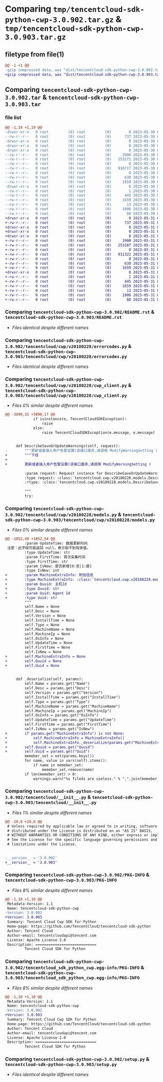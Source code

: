 # Comparing `tmp/tencentcloud-sdk-python-cwp-3.0.902.tar.gz` & `tmp/tencentcloud-sdk-python-cwp-3.0.903.tar.gz`

## filetype from file(1)

```diff
@@ -1 +1 @@
-gzip compressed data, was "dist/tencentcloud-sdk-python-cwp-3.0.902.tar", last modified: Tue May 30 00:20:35 2023, max compression
+gzip compressed data, was "dist/tencentcloud-sdk-python-cwp-3.0.903.tar", last modified: Wed May 31 02:08:50 2023, max compression
```

## Comparing `tencentcloud-sdk-python-cwp-3.0.902.tar` & `tencentcloud-sdk-python-cwp-3.0.903.tar`

### file list

```diff
@@ -1,19 +1,19 @@
-drwxr-xr-x   0 root         (0) root         (0)        0 2023-05-30 00:20:35.000000 tencentcloud-sdk-python-cwp-3.0.902/
--rw-r--r--   0 root         (0) root         (0)      737 2023-05-30 00:20:35.000000 tencentcloud-sdk-python-cwp-3.0.902/README.rst
-drwxr-xr-x   0 root         (0) root         (0)        0 2023-05-30 00:20:35.000000 tencentcloud-sdk-python-cwp-3.0.902/tencentcloud/
-drwxr-xr-x   0 root         (0) root         (0)        0 2023-05-30 00:20:35.000000 tencentcloud-sdk-python-cwp-3.0.902/tencentcloud/cwp/
-drwxr-xr-x   0 root         (0) root         (0)        0 2023-05-30 00:20:35.000000 tencentcloud-sdk-python-cwp-3.0.902/tencentcloud/cwp/v20180228/
--rw-r--r--   0 root         (0) root         (0)     3900 2023-05-30 00:20:35.000000 tencentcloud-sdk-python-cwp-3.0.902/tencentcloud/cwp/v20180228/errorcodes.py
--rw-r--r--   0 root         (0) root         (0)   253271 2023-05-30 00:20:35.000000 tencentcloud-sdk-python-cwp-3.0.902/tencentcloud/cwp/v20180228/cwp_client.py
--rw-r--r--   0 root         (0) root         (0)        0 2023-05-30 00:20:35.000000 tencentcloud-sdk-python-cwp-3.0.902/tencentcloud/cwp/v20180228/__init__.py
--rw-r--r--   0 root         (0) root         (0)   910717 2023-05-30 00:20:35.000000 tencentcloud-sdk-python-cwp-3.0.902/tencentcloud/cwp/v20180228/models.py
--rw-r--r--   0 root         (0) root         (0)        0 2023-05-30 00:20:35.000000 tencentcloud-sdk-python-cwp-3.0.902/tencentcloud/cwp/__init__.py
--rw-r--r--   0 root         (0) root         (0)      630 2023-05-30 00:20:35.000000 tencentcloud-sdk-python-cwp-3.0.902/tencentcloud/__init__.py
--rw-r--r--   0 root         (0) root         (0)     1659 2023-05-30 00:20:35.000000 tencentcloud-sdk-python-cwp-3.0.902/PKG-INFO
-drwxr-xr-x   0 root         (0) root         (0)        0 2023-05-30 00:20:35.000000 tencentcloud-sdk-python-cwp-3.0.902/tencentcloud_sdk_python_cwp.egg-info/
--rw-r--r--   0 root         (0) root         (0)        1 2023-05-30 00:20:35.000000 tencentcloud-sdk-python-cwp-3.0.902/tencentcloud_sdk_python_cwp.egg-info/dependency_links.txt
--rw-r--r--   0 root         (0) root         (0)      445 2023-05-30 00:20:35.000000 tencentcloud-sdk-python-cwp-3.0.902/tencentcloud_sdk_python_cwp.egg-info/SOURCES.txt
--rw-r--r--   0 root         (0) root         (0)     1659 2023-05-30 00:20:35.000000 tencentcloud-sdk-python-cwp-3.0.902/tencentcloud_sdk_python_cwp.egg-info/PKG-INFO
--rw-r--r--   0 root         (0) root         (0)       13 2023-05-30 00:20:35.000000 tencentcloud-sdk-python-cwp-3.0.902/tencentcloud_sdk_python_cwp.egg-info/top_level.txt
--rw-r--r--   0 root         (0) root         (0)     1006 2023-05-30 00:20:35.000000 tencentcloud-sdk-python-cwp-3.0.902/setup.py
--rw-r--r--   0 root         (0) root         (0)       88 2023-05-30 00:20:35.000000 tencentcloud-sdk-python-cwp-3.0.902/setup.cfg
+drwxr-xr-x   0 root         (0) root         (0)        0 2023-05-31 02:08:50.000000 tencentcloud-sdk-python-cwp-3.0.903/
+-rw-r--r--   0 root         (0) root         (0)      737 2023-05-31 02:08:50.000000 tencentcloud-sdk-python-cwp-3.0.903/README.rst
+drwxr-xr-x   0 root         (0) root         (0)        0 2023-05-31 02:08:50.000000 tencentcloud-sdk-python-cwp-3.0.903/tencentcloud/
+drwxr-xr-x   0 root         (0) root         (0)        0 2023-05-31 02:08:50.000000 tencentcloud-sdk-python-cwp-3.0.903/tencentcloud/cwp/
+drwxr-xr-x   0 root         (0) root         (0)        0 2023-05-31 02:08:50.000000 tencentcloud-sdk-python-cwp-3.0.903/tencentcloud/cwp/v20180228/
+-rw-r--r--   0 root         (0) root         (0)     3900 2023-05-31 02:08:50.000000 tencentcloud-sdk-python-cwp-3.0.903/tencentcloud/cwp/v20180228/errorcodes.py
+-rw-r--r--   0 root         (0) root         (0)   253287 2023-05-31 02:08:50.000000 tencentcloud-sdk-python-cwp-3.0.903/tencentcloud/cwp/v20180228/cwp_client.py
+-rw-r--r--   0 root         (0) root         (0)        0 2023-05-31 02:08:50.000000 tencentcloud-sdk-python-cwp-3.0.903/tencentcloud/cwp/v20180228/__init__.py
+-rw-r--r--   0 root         (0) root         (0)   911322 2023-05-31 02:08:50.000000 tencentcloud-sdk-python-cwp-3.0.903/tencentcloud/cwp/v20180228/models.py
+-rw-r--r--   0 root         (0) root         (0)        0 2023-05-31 02:08:50.000000 tencentcloud-sdk-python-cwp-3.0.903/tencentcloud/cwp/__init__.py
+-rw-r--r--   0 root         (0) root         (0)      630 2023-05-31 02:08:50.000000 tencentcloud-sdk-python-cwp-3.0.903/tencentcloud/__init__.py
+-rw-r--r--   0 root         (0) root         (0)     1659 2023-05-31 02:08:50.000000 tencentcloud-sdk-python-cwp-3.0.903/PKG-INFO
+drwxr-xr-x   0 root         (0) root         (0)        0 2023-05-31 02:08:50.000000 tencentcloud-sdk-python-cwp-3.0.903/tencentcloud_sdk_python_cwp.egg-info/
+-rw-r--r--   0 root         (0) root         (0)        1 2023-05-31 02:08:50.000000 tencentcloud-sdk-python-cwp-3.0.903/tencentcloud_sdk_python_cwp.egg-info/dependency_links.txt
+-rw-r--r--   0 root         (0) root         (0)      445 2023-05-31 02:08:50.000000 tencentcloud-sdk-python-cwp-3.0.903/tencentcloud_sdk_python_cwp.egg-info/SOURCES.txt
+-rw-r--r--   0 root         (0) root         (0)     1659 2023-05-31 02:08:50.000000 tencentcloud-sdk-python-cwp-3.0.903/tencentcloud_sdk_python_cwp.egg-info/PKG-INFO
+-rw-r--r--   0 root         (0) root         (0)       13 2023-05-31 02:08:50.000000 tencentcloud-sdk-python-cwp-3.0.903/tencentcloud_sdk_python_cwp.egg-info/top_level.txt
+-rw-r--r--   0 root         (0) root         (0)     1006 2023-05-31 02:08:50.000000 tencentcloud-sdk-python-cwp-3.0.903/setup.py
+-rw-r--r--   0 root         (0) root         (0)       88 2023-05-31 02:08:50.000000 tencentcloud-sdk-python-cwp-3.0.903/setup.cfg
```

### Comparing `tencentcloud-sdk-python-cwp-3.0.902/README.rst` & `tencentcloud-sdk-python-cwp-3.0.903/README.rst`

 * *Files identical despite different names*

### Comparing `tencentcloud-sdk-python-cwp-3.0.902/tencentcloud/cwp/v20180228/errorcodes.py` & `tencentcloud-sdk-python-cwp-3.0.903/tencentcloud/cwp/v20180228/errorcodes.py`

 * *Files identical despite different names*

### Comparing `tencentcloud-sdk-python-cwp-3.0.902/tencentcloud/cwp/v20180228/cwp_client.py` & `tencentcloud-sdk-python-cwp-3.0.903/tencentcloud/cwp/v20180228/cwp_client.py`

 * *Files 0% similar despite different names*

```diff
@@ -3890,15 +3890,17 @@
             if isinstance(e, TencentCloudSDKException):
                 raise
             else:
                 raise TencentCloudSDKException(e.message, e.message)
 
 
     def DescribeSaveOrUpdateWarnings(self, request):
-        """更新或者插入用户告警设置(该接口废弃,请调用 ModifyWarningSetting )
+        """下线
+
+        更新或者插入用户告警设置(该接口废弃,请调用 ModifyWarningSetting )
 
         :param request: Request instance for DescribeSaveOrUpdateWarnings.
         :type request: :class:`tencentcloud.cwp.v20180228.models.DescribeSaveOrUpdateWarningsRequest`
         :rtype: :class:`tencentcloud.cwp.v20180228.models.DescribeSaveOrUpdateWarningsResponse`
 
         """
         try:
```

### Comparing `tencentcloud-sdk-python-cwp-3.0.902/tencentcloud/cwp/v20180228/models.py` & `tencentcloud-sdk-python-cwp-3.0.903/tencentcloud/cwp/v20180228/models.py`

 * *Files 0% similar despite different names*

```diff
@@ -1852,40 +1852,54 @@
         :param UpdateTime: 数据更新时间
 注意：此字段可能返回 null，表示取不到有效值。
         :type UpdateTime: str
         :param FirstTime: 首次采集时间
         :type FirstTime: str
         :param IsNew: 是否新增[0:否|1:是]
         :type IsNew: int
+        :param MachineExtraInfo: 附加信息
+        :type MachineExtraInfo: :class:`tencentcloud.cwp.v20180228.models.MachineExtraInfo`
+        :param Quuid: 主机Id
+        :type Quuid: str
+        :param Uuid: Agent Id
+        :type Uuid: str
         """
         self.Name = None
         self.Desc = None
         self.Version = None
         self.InstallTime = None
         self.Type = None
         self.MachineName = None
         self.MachineIp = None
         self.OsInfo = None
         self.UpdateTime = None
         self.FirstTime = None
         self.IsNew = None
+        self.MachineExtraInfo = None
+        self.Quuid = None
+        self.Uuid = None
 
 
     def _deserialize(self, params):
         self.Name = params.get("Name")
         self.Desc = params.get("Desc")
         self.Version = params.get("Version")
         self.InstallTime = params.get("InstallTime")
         self.Type = params.get("Type")
         self.MachineName = params.get("MachineName")
         self.MachineIp = params.get("MachineIp")
         self.OsInfo = params.get("OsInfo")
         self.UpdateTime = params.get("UpdateTime")
         self.FirstTime = params.get("FirstTime")
         self.IsNew = params.get("IsNew")
+        if params.get("MachineExtraInfo") is not None:
+            self.MachineExtraInfo = MachineExtraInfo()
+            self.MachineExtraInfo._deserialize(params.get("MachineExtraInfo"))
+        self.Quuid = params.get("Quuid")
+        self.Uuid = params.get("Uuid")
         memeber_set = set(params.keys())
         for name, value in vars(self).items():
             if name in memeber_set:
                 memeber_set.remove(name)
         if len(memeber_set) > 0:
             warnings.warn("%s fileds are useless." % ",".join(memeber_set))
```

### Comparing `tencentcloud-sdk-python-cwp-3.0.902/tencentcloud/__init__.py` & `tencentcloud-sdk-python-cwp-3.0.903/tencentcloud/__init__.py`

 * *Files 1% similar despite different names*

```diff
@@ -10,8 +10,8 @@
 # Unless required by applicable law or agreed to in writing, software
 # distributed under the License is distributed on an "AS IS" BASIS,
 # WITHOUT WARRANTIES OR CONDITIONS OF ANY KIND, either express or implied.
 # See the License for the specific language governing permissions and
 # limitations under the License.
 
 
-__version__ = '3.0.902'
+__version__ = '3.0.903'
```

### Comparing `tencentcloud-sdk-python-cwp-3.0.902/PKG-INFO` & `tencentcloud-sdk-python-cwp-3.0.903/PKG-INFO`

 * *Files 8% similar despite different names*

```diff
@@ -1,10 +1,10 @@
 Metadata-Version: 1.1
 Name: tencentcloud-sdk-python-cwp
-Version: 3.0.902
+Version: 3.0.903
 Summary: Tencent Cloud Cwp SDK for Python
 Home-page: https://github.com/TencentCloud/tencentcloud-sdk-python
 Author: Tencent Cloud
 Author-email: tencentcloudapi@tencent.com
 License: Apache License 2.0
 Description: ============================
         Tencent Cloud SDK for Python
```

### Comparing `tencentcloud-sdk-python-cwp-3.0.902/tencentcloud_sdk_python_cwp.egg-info/PKG-INFO` & `tencentcloud-sdk-python-cwp-3.0.903/tencentcloud_sdk_python_cwp.egg-info/PKG-INFO`

 * *Files 8% similar despite different names*

```diff
@@ -1,10 +1,10 @@
 Metadata-Version: 1.1
 Name: tencentcloud-sdk-python-cwp
-Version: 3.0.902
+Version: 3.0.903
 Summary: Tencent Cloud Cwp SDK for Python
 Home-page: https://github.com/TencentCloud/tencentcloud-sdk-python
 Author: Tencent Cloud
 Author-email: tencentcloudapi@tencent.com
 License: Apache License 2.0
 Description: ============================
         Tencent Cloud SDK for Python
```

### Comparing `tencentcloud-sdk-python-cwp-3.0.902/setup.py` & `tencentcloud-sdk-python-cwp-3.0.903/setup.py`

 * *Files identical despite different names*

